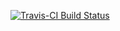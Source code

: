 
[![Travis-CI Build Status](https://travis-ci.org/fboehm/gemma2.svg?branch=master)](https://travis-ci.org/fboehm/gemma2)

<!-- README.md is generated from README.Rmd. Please edit that file -->
